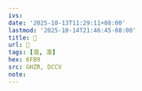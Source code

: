 ```yaml
---
ivs:
date: '2025-10-13T11:29:11+08:00'
lastmod: '2025-10-14T21:46:45-08:00'
title: 󰠞
url: 󰠞
tags: [澹, 澹]
hex: 6FB9
src: GHZR, DCCV
note:
---
```

